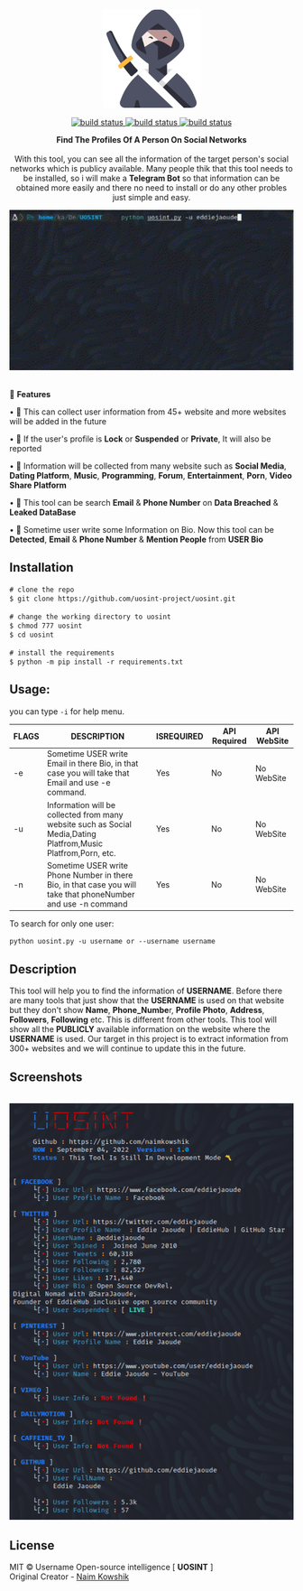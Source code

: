 <p align=center>
  <br>
  <a target="_blank"><img src="./modules/image/ninja.png" height="" width="174" ></a></br>
</p>
<div align="center"> 
  <a href="https://github.com/sherlock-project/uosint">
    <img src="https://img.shields.io/badge/release-1.0-red.svg?longCache=true&style=for-the-badge" alt="build status" />
  </a>
  <a href="https://twitter.com/K0WSHIK">
    <img src="http://img.shields.io/badge/Twitter-%F0%9F%90%A6-url?color=blue&style=for-the-badge" alt="build status" />
  </a>
  <a href="https://github.com/uosint-project/uosint/blob/master/LICENSE">
    <img src="https://img.shields.io/badge/License-MIT-blue.svg?longCache=true&style=for-the-badge" alt="build status" />
  </a>
</div>

<p align=center>
<span><b>Find The Profiles Of A Person On Social Networks</b></span>
<br>
<br>
<span>With this tool, you can see all the information of the target person's social networks which is publicy available. Many people thik that this tool needs to be installed, so i will make a <b>Telegram Bot</b> so that information can be obtained more easily and there no need to install or do any other probles just simple and easy.</span>
</p>

<p align=center>
<img src="./modules/image/username.gif" width="900">
</p>
<p>
<br>
<span>🍊 <b>Features</b></span>

<span>• 🔎 This can collect user information from 45+ website and more websites will be added in the future </span>

<span>• 💫 If the user's profile is <b>Lock</b> or <b>Suspended</b> or <b>Private</b>, It will also be reported</span>

<span>• 💪 Information will be collected from many website such as <b>Social Media</b>, <b>Dating Platform</b>, <b>Music</b>, <b>Programming</b>, <b>Forum</b>, <b>Entertainment</b>, <b>Porn</b>, <b>Video Share Platform</b> </span>

<span>• 📝 This tool can be search **Email** & **Phone Number** on **Data Breached** & **Leaked DataBase** </span>

<span>• 🔮 Sometime user write some Information on Bio. Now this tool can be **Detected**, **Email** & **Phone Number** & **Mention People** from **USER Bio** </span>

## Installation

```console
# clone the repo
$ git clone https://github.com/uosint-project/uosint.git

# change the working directory to uosint
$ chmod 777 uosint
$ cd uosint

# install the requirements
$ python -m pip install -r requirements.txt
```

## Usage:

you can type `-i` for help menu.

| FLAGS  | DESCRIPTION                                       | ISREQUIRED | API Required | API WebSite |
|--------|---------------------------------------------------|------------|-----|-----|
| -e     | Sometime USER write Email in there Bio, in that case you will take that Email and use -e command.                                  | Yes        | No        | No WebSite |
| -u   | Information will be collected from many website such as Social Media,Dating Platfrom,Music Platfrom,Porn, etc.                               | Yes         | No         | No WebSite |
| -n | Sometime USER write Phone Number in there Bio, in that case you will take that phoneNumber and use -n command                      | Yes         | No        | No WebSite |

To search for only one user:
```
python uosint.py -u username or --username username
```
## Description
 <span> This tool will help you to find the information of **USERNAME**. Before there are many tools that just show that the **USERNAME** is used on that website but they don't show **Name**, **Phone_Numbe**r, **Profile Photo**, **Address**, **Followers**, **Following** etc. This is different from other tools. This tool will show all the **PUBLICLY** available information on the website where the **USERNAME** is used. 
Our target in this project is to extract information from 300+ websites and we will continue to update this in the future.
</span>
  
## Screenshots
<p align=center>
  <br>
  <a target="_blank"><img src="./modules/image/usernames.PNG"></a></br>
</p>
  
## License

MIT © Username Open-source intelligence [ **UOSINT** ]<br/>
Original Creator - [Naim Kowshik](https://github.com/naimkowshik)

</p>


